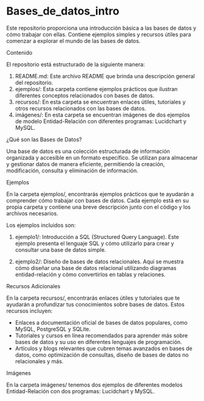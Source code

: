 # Bases_de_datos_intro

Este repositorio proporciona una introducción básica a las bases de datos y cómo trabajar con ellas. Contiene ejemplos simples y recursos útiles para comenzar a explorar el mundo de las bases de datos.

Contenido

El repositorio está estructurado de la siguiente manera:

1. README.md: Este archivo README que brinda una descripción general del repositorio.
2. ejemplos/: Esta carpeta contiene ejemplos prácticos que ilustran diferentes conceptos relacionados con bases de datos.
3. recursos/: En esta carpeta se encuentran enlaces útiles, tutoriales y otros recursos relacionados con las bases de datos.
4. imágenes/: En esta carpeta se encuentran imágenes de dos ejemplos de modelo Entidad-Relación con diferentes programas: Lucidchart y MySQL.


¿Qué son las Bases de Datos?

Una base de datos es una colección estructurada de información organizada y accesible en un formato específico. Se utilizan para almacenar y gestionar datos de manera eficiente, permitiendo la creación, modificación, consulta y eliminación de información.

Ejemplos

En la carpeta ejemplos/, encontrarás ejemplos prácticos que te ayudarán a comprender cómo trabajar con bases de datos. Cada ejemplo está en su propia carpeta y contiene una breve descripción junto con el código y los archivos necesarios.

Los ejemplos incluidos son:

1. ejemplo1/: Introducción a SQL (Structured Query Language). Este ejemplo presenta el lenguaje SQL y cómo utilizarlo para crear y consultar una base de datos simple.

2. ejemplo2/: Diseño de bases de datos relacionales. Aquí se muestra cómo diseñar una base de datos relacional utilizando diagramas entidad-relación y cómo convertirlos en tablas y relaciones.

Recursos Adicionales

En la carpeta recursos/, encontrarás enlaces útiles y tutoriales que te ayudarán a profundizar tus conocimientos sobre bases de datos. Estos recursos incluyen:

- Enlaces a documentación oficial de bases de datos populares, como MySQL, PostgreSQL y SQLite.
- Tutoriales y cursos en línea recomendados para aprender más sobre bases de datos y su uso en diferentes lenguajes de programación.
- Artículos y blogs relevantes que cubren temas avanzados en bases de datos, como optimización de consultas, diseño de bases de datos no relacionales y más.

Imágenes

En la carpeta imágenes/ tenemos dos ejemplos de diferentes modelos Entidad-Relación con dos programas: Lucidchart y MySQL.
